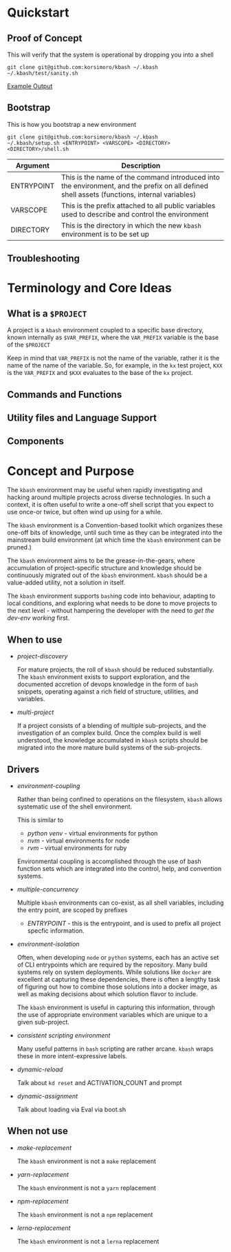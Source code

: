 # Quickstart

## Proof of Concept

This will verify that the system is operational by dropping you into a
shell

```
git clone git@github.com:korsimoro/kbash ~/.kbash
~/.kbash/test/sanity.sh
```

[Example Output](example-outputs#sanity)

## Bootstrap

This is how you bootstrap a new environment

```
git clone git@github.com:korsimoro/kbash ~/.kbash
~/.kbash/setup.sh <ENTRYPOINT> <VARSCOPE> <DIRECTORY>
<DIRECTORY>/shell.sh
```


| Argument   | Description                           |
|------------|---------------------------------------|
| ENTRYPOINT | This is the name of the command introduced into the environment, and the prefix on all defined shell assets (functions, internal variables) |
| VARSCOPE   | This is the prefix attached to all public variables used to describe and control the environment |
| DIRECTORY  | This is the directory in which the new ```kbash``` environment is to be set up |

## Troubleshooting

# Terminology and Core Ideas

## What is a ```$PROJECT```

A project is a ```kbash``` environment coupled to a specific base
directory, known internally as ```$VAR_PREFIX```, where the ```VAR_PREFIX```
variable is the base of the ```$PROJECT```

Keep in mind that ```VAR_PREFIX``` is not the name of the variable, rather
it is the name of the name of the variable.  So, for example, in the ```kx```
test project, ```KXX``` is the ```VAR_PREFIX``` and ```$KXX``` evaluates to
the base of the ```kx``` project.

## Commands and Functions

## Utility files and Language Support

## Components

# Concept and Purpose

The ```kbash``` environment may be useful when rapidly investigating
and hacking around multiple projects across diverse technologies.  In
such a context, it is often useful to write a one-off shell script that
you expect to use once-or twice, but often wind up using for a while.

The ```kbash``` environment is a Convention-based toolkit which organizes
these one-off bits of knowledge, until such time as they can be integrated
into the mainstream build environment (at which time the ```kbash```
environment can be pruned.)

The ```kbash``` environment aims to be the grease-in-the-gears, where
accumulation of project-specific structure and knowledge should be
continuously migrated out of the ```kbash``` environment.  ```kbash```
should be a value-added utility, not a solution in itself.

The ```kbash``` environment supports ```bash```ing code into behaviour,
adapting to local conditions, and exploring what needs to be done to move
projects to the next level - without hampering the developer with the need
to *get the dev-env working* first.

## When to use

- *project-discovery*

  For mature projects, the roll of ```kbash``` should be reduced substantially.
  The ```kbash``` environment exists to support exploration, and the documented
  accretion of devops knowledge in the form of ```bash``` snippets, operating
  against a rich field of structure, utilities, and variables.

- *multi-project*

  If a project consists of a blending of multiple sub-projects, and the
  investigation of an complex build.  Once the complex build is well
  understood, the knowledge accumulated in ```kbash``` scripts should be
  migrated into the more mature build systems of the sub-projects.

## Drivers

- *environment-coupling*

  Rather than being confined to operations on the filesystem, ```kbash```
  allows systematic use of the shell environment.

  This is similar to
  - *python venv* - virtual environments for python
  - *nvm* - virtual environments for node
  - *rvm* - virtual environments for ruby

  Environmental coupling is accomplished through the use of bash function
  sets which are integrated into the control, help, and convention systems.

- *multiple-concurrency*

  Multiple ```kbash``` environments can co-exist, as all shell variables,
  including the entry point, are scoped by prefixes
  - *ENTRYPOINT* - this is the entrypoint, and is used to prefix all
    project specfic information.

- *environment-isolation*

  Often, when developing ```node``` or ```python``` systems, each has an
  active set of CLI entrypoints which are required by the repository.  Many
  build systems rely on system deployments.  While solutions like ```docker```
  are excellent at capturing these dependencies, there is often a lengthy
  task of figuring out how to combine those solutions into a docker image,
  as well as making decisions about which solution flavor to include.

  The ```kbash``` environment is useful in capturing this information, through
  the use of appropriate environment variables which are unique to a given
  sub-project.

- *consistent scripting environment*

  Many useful patterns in ```bash``` scripting are rather arcane.  ```kbash```
  wraps these in more intent-expressive labels.

- *dynamic-reload*

  Talk about ```kd reset``` and ACTIVATION_COUNT and prompt

- *dynamic-assignment*

  Talk about loading via Eval via boot.sh

## When not use

- *make-replacement*

  The ```kbash``` environment is not a ```make``` replacement

- *yarn-replacement*

  The ```kbash``` environment is not a ```yarn``` replacement

- *npm-replacement*

  The ```kbash``` environment is not a ```npm``` replacement

- *lerna-replacement*

  The ```kbash``` environment is not a ```lerna``` replacement
